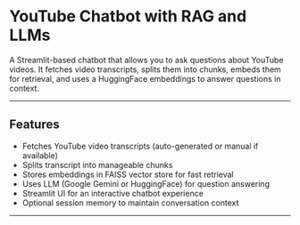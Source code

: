 # YouTube Chatbot with RAG and LLMs

A Streamlit-based chatbot that allows you to ask questions about YouTube videos. It fetches video transcripts, splits them into chunks, embeds them for retrieval, and uses a HuggingFace embeddings to answer questions in context.

---

## Features

- Fetches YouTube video transcripts (auto-generated or manual if available)
- Splits transcript into manageable chunks
- Stores embeddings in FAISS vector store for fast retrieval
- Uses LLM (Google Gemini or HuggingFace) for question answering
- Streamlit UI for an interactive chatbot experience
- Optional session memory to maintain conversation context

---
